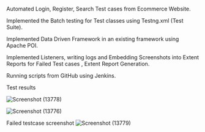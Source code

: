 Automated Login, Register, Search Test cases from Ecommerce Website.

Implemented the Batch testing for Test classes using Testng.xml (Test Suite).

Implemented Data Driven Framework in an existing framework using Apache POI.

Implemented Listeners, writing logs and Embedding Screenshots into Extent Reports for Failed Test cases , Extent Report Generation.

Running scripts from GitHub using Jenkins.


Test results

![Screenshot (13778)](https://github.com/anirudh9110/EcommerceProj/assets/77932284/545b4d6a-1605-4468-a114-671a839e325c)

![Screenshot (13776)](https://github.com/anirudh9110/EcommerceProj/assets/77932284/0a5577a1-3f57-4967-8d39-e65e8da42a55)

Failed testcase screenshot
![Screenshot (13779)](https://github.com/anirudh9110/EcommerceProj/assets/77932284/1048b8de-554a-46b5-a3a2-1e5e59e1b35d)
